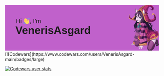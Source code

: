 <img src="https://github.com/VenerisAsgard/VenerisAsgard/blob/main/header.png" alt="Фотокарточка">
[![Codewars](https://www.codewars.com/users/VenerisAsgard-main/badges/large)

[![Codewars user stats](https://github.r2v.ch/codewars?user=VenerisAsgard-main&top_languages=true&hide_clan=true&theme=gradient)](https://www.codewars.com/users/VenerisAsgard-main)
